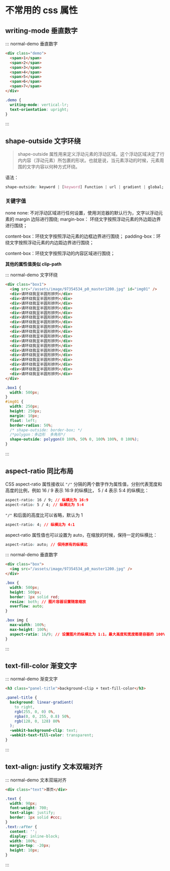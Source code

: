 # 不常用的 css 属性

## writing-mode 垂直数字

::: normal-demo 垂直数字

```html
<div class="demo">
  <span>1</span>
  <span>2</span>
  <span>3</span>
  <span>4</span>
  <span>5</span>
  <span>6</span>
  <span>7</span>
</div>
```

```css
.demo {
  writing-mode: vertical-lr;
  text-orientation: upright;
}
```

:::

## shape-outside 文字环绕

> shape-outside 属性用来定义浮动元素的浮动区域。这个浮动区域决定了行内内容（浮动元素）所包裹的形状。也就是说，当元素浮动的时候，元素周围的文字内容以何种方式环绕。

语法：

```css
shape-outside: keyword | [keyword] Function | url | gradient | global;
```

### 关键字值

none
none: 不对浮动区域进行任何设置，使用浏览器的默认行为，文字以浮动元素的 margin 边际进行围绕;
margin-box： 环绕文字按照浮动元素的外边距边界进行围绕；

content-box：环绕文字按照浮动元素的边框边界进行围绕；
padding-box：环绕文字按照浮动元素的内边距边界进行围绕；

content-box：环绕文字按照浮动的内容区域进行围绕；

**其他的属性值类似 clip-path**

::: normal-demo 文字环绕

```html
<div class="box1">
  <img src="/assets/image/97354534_p0_master1200.jpg" id="img01" />
  <div>请环绕我呈半圆形排列</div>
  <div>请环绕我呈半圆形排列</div>
  <div>请环绕我呈半圆形排列</div>
  <div>请环绕我呈半圆形排列</div>
  <div>请环绕我呈半圆形排列</div>
  <div>请环绕我呈半圆形排列</div>
  <div>请环绕我呈半圆形排列</div>
  <div>请环绕我呈半圆形排列</div>
  <div>请环绕我呈半圆形排列</div>
  <div>请环绕我呈半圆形排列</div>
  <div>请环绕我呈半圆形排列</div>
  <div>请环绕我呈半圆形排列</div>
  <div>请环绕我呈半圆形排列</div>
  <div>请环绕我呈半圆形排列</div>
  <div>请环绕我呈半圆形排列</div>
  <div>请环绕我呈半圆形排列</div>
  <div>请环绕我呈半圆形排列</div>
  <div>请环绕我呈半圆形排列</div>
</div>
```

```css
.box1 {
  width: 500px;
}
#img01 {
  width: 250px;
  height: 250px;
  margin: 10px;
  float: left;
  border-radius: 50%;
  /* shape-outside: border-box; */
  /*polygon：多边形  多角形*/
  shape-outside: polygon(0 100%, 50% 0, 100% 100%, 0 100%);
}
```

:::

## aspect-ratio 同比布局

CSS aspect-ratio 属性接收以 `"/"` 分隔的两个数字作为属性值，分别代表宽度和高度的比例，例如 16 / 9 表示 16:9 的纵横比， 5 / 4 表示 5:4 的纵横比：

```css
aspect-ratio: 16 / 9; // 纵横比为 16:9
aspect-ratio: 5 / 4; // 纵横比为 5:4
```

`"/"` 和后面的高度比可以省略，默认为 1

```css
aspect-ratio: 4; // 纵横比为 4:1
```

aspect-ratio 属性值也可以设置为 auto，在缩放的时候，保持一定的纵横比：

```css
aspect-ratio: auto; // 保持原有的纵横比
```

::: normal-demo 垂直数字

```html
<div class="box">
  <img src="/assets/image/97354534_p0_master1200.jpg" />
</div>
```

```css
.box {
  width: 500px;
  height: 500px;
  border: 1px solid red;
  resize: both; // 图片容器设置随意缩放
  overflow: auto;
}

.box img {
  max-width: 100%;
  max-height: 100%;
  aspect-ratio: 16/9; // 设置图片的纵横比为 1:1，最大高度和宽度都是容器的 100%，图片不会超出容器
}
```

:::

## text-fill-color 渐变文字

::: normal-demo 渐变文字

```html
<h3 class="panel-title">background-clip + text-fill-color</h3>
```

```css
.panel-title {
  background: linear-gradient(
    to right,
    rgb(255, 0, 0) 0%,
    rgba(0, 0, 255, 0.8) 50%,
    rgb(128, 0, 128) 80%
  );
  -webkit-background-clip: text;
  -webkit-text-fill-color: transparent;
}
```

:::

## text-align: justify 文本双端对齐

::: normal-demo 文本双端对齐

```html
<div class="text">首页</div>
```

```css
.text {
  width: 90px;
  font-weight: 700;
  text-align: justify;
  border: 1px solid #ccc;
}
.text::after {
  content: '';
  display: inline-block;
  width: 100%;
  margin-top: -20px;
  height: 10px;
}
```

:::
